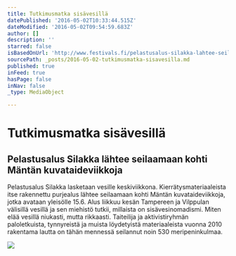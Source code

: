 ```yaml
---
title: Tutkimusmatka sisävesillä
datePublished: '2016-05-02T10:33:44.515Z'
dateModified: '2016-05-02T09:54:59.683Z'
author: []
description: ''
starred: false
isBasedOnUrl: 'http://www.festivals.fi/pelastusalus-silakka-lahtee-seilaamaan-kohti-mantan-kuvataideviikkoja/#.VycjrNRpuK0'
sourcePath: _posts/2016-05-02-tutkimusmatka-sisavesilla.md
published: true
inFeed: true
hasPage: false
inNav: false
_type: MediaObject

---
```

# Tutkimusmatka sisävesillä

<article style=""><h1>Pelastusalus Silakka lähtee seilaamaan kohti Mäntän kuvataideviikkoja</h1><p>Pelastusalus Silakka lasketaan vesille keskiviikkona. Kierrätysmateriaaleista itse rakennettu purjealus lähtee seilaamaan kohti Mäntän kuvataideviikkoja, jotka avataan yleisölle 15.6. Alus liikkuu kesän Tampereen ja Vilppulan välisillä vesillä ja sen miehistö tutkii, millaista on sisävesinomadismi. Miten elää vesillä niukasti, mutta rikkaasti. Taiteilija ja aktivistiryhmän paloletkuista, tynnyreistä ja muista löydetyistä materiaaleista vuonna 2010 rakentama lautta on tähän mennessä seilannut noin 530 meripeninkulmaa.</p><img src="http://www.festivals.fi/wp-content/themes/barabra_foundation/images/festivals_fb.png" /></article>